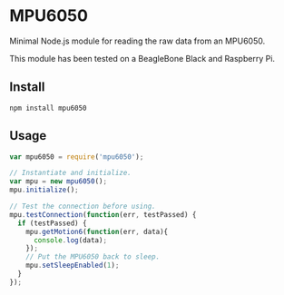 # MPU6050

Minimal Node.js module for reading the raw data from an MPU6050.

This module has been tested on a BeagleBone Black and Raspberry Pi.

## Install

```
npm install mpu6050
```

## Usage

```javascript
var mpu6050 = require('mpu6050');

// Instantiate and initialize.
var mpu = new mpu6050();
mpu.initialize();

// Test the connection before using.
mpu.testConnection(function(err, testPassed) {
  if (testPassed) {
    mpu.getMotion6(function(err, data){
      console.log(data);
    });
    // Put the MPU6050 back to sleep.
    mpu.setSleepEnabled(1);
  }
});

```


